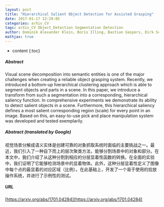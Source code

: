 ```yaml
---
layout: post
title: "Hierarchical Salient Object Detection for Assisted Grasping"
date: 2017-01-17 12:29:05
categories: arXiv_CV
tags: arXiv_CV Object_Detection Segmentation Detection
author: Dominik Alexander Klein, Boris Illing, Bastian Gaspers, Dirk Schulz, Armin Bernd Cremers
mathjax: true
---
```


* content
{:toc}

##### Abstract
Visual scene decomposition into semantic entities is one of the major challenges when creating a reliable object grasping system. Recently, we introduced a bottom-up hierarchical clustering approach which is able to segment objects and parts in a scene. In this paper, we introduce a transform from such a segmentation into a corresponding, hierarchical saliency function. In comprehensive experiments we demonstrate its ability to detect salient objects in a scene. Furthermore, this hierarchical saliency defines a most salient corresponding region (scale) for every point in an image. Based on this, an easy-to-use pick and place manipulation system was developed and tested exemplarily.

##### Abstract (translated by Google)
视觉场景分解成语义实体是创建可靠的对象抓取系统时面临的主要挑战之一。最近，我们引入了一种自下而上的层次聚类方法，能够分割场景中的对象和部分。在本文中，我们介绍了从这种分割到相应的分层显着性函数的转换。在全面的实验中，我们证明了它能够检测场景中的显着物体。此外，这种分层显着性定义了图像中每个点的最显着的对应区域（比例）。在此基础上，开发了一个易于使用的拾放操作系统，并进行了示例性的测试。

##### URL
[https://arxiv.org/abs/1701.04284](https://arxiv.org/abs/1701.04284)

